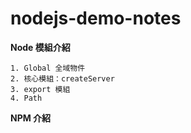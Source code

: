 # nodejs-demo-notes

**Node 模組介紹**

```
1. Global 全域物件
2. 核心模組：createServer
3. export 模組
4. Path
```

**NPM 介紹**
